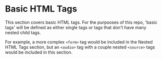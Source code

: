 # Basic HTML Tags

This section covers basic HTML tags. For the purpsoses of this repo, 'basic tags' will be defined as either single tags or tags that don't have many nested child tags.

For example, a more complex `<form>` tag would be included in the Nested HTML Tags section, but an `<audio>` tag with a couple nested `<source>` tags would be included in this section.
